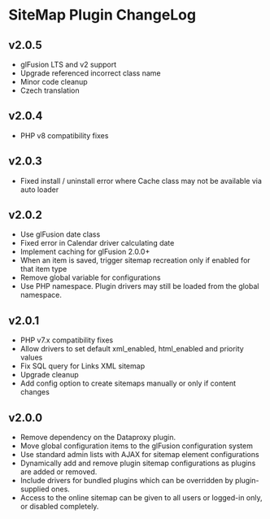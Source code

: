 # SiteMap Plugin ChangeLog

## v2.0.5

- glFusion LTS and v2 support
- Upgrade referenced incorrect class name
- Minor code cleanup
- Czech translation

## v2.0.4

- PHP v8 compatibility fixes

## v2.0.3

- Fixed install / uninstall error where Cache class may not be available via auto loader

## v2.0.2

- Use glFusion date class
- Fixed error in Calendar driver calculating date
- Implement caching for glFusion 2.0.0+
- When an item is saved, trigger sitemap recreation only if enabled for that item type
- Remove global variable for configurations
- Use PHP namespace. Plugin drivers may still be loaded from the global namespace.

## v2.0.1

- PHP v7.x compatibility fixes
- Allow drivers to set default xml_enabled, html_enabled and priority values
- Fix SQL query for Links XML sitemap
- Upgrade cleanup
- Add config option to create sitemaps manually or only if content changes

## v2.0.0

- Remove dependency on the Dataproxy plugin.
- Move global configuration items to the glFusion configuration system
- Use standard admin lists with AJAX for sitemap element configurations
- Dynamically add and remove plugin sitemap configurations as plugins are added or removed.
- Include drivers for bundled plugins which can be overridden by plugin-supplied ones.
- Access to the online sitemap can be given to all users or logged-in only, or disabled completely.
